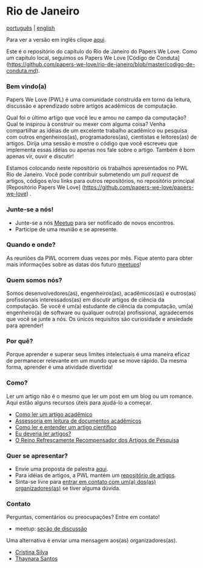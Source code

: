# Rio de Janeiro

[português](LEIAME.md) | [english](README.md)

Para ver a versão em inglês clique [aqui](README.md).

Este é o repositório do capítulo do Rio de Janeiro do Papers We Love. Como um capítulo local, seguimos os Papers We Love [Código de Conduta] (https://github.com/papers-we-love/rio-de-janeiro/blob/master/codigo-de-conduta.md).

### Bem vindo(a)

Papers We Love (PWL) é uma comunidade construída em torno da leitura, discussão e aprendizado sobre artigos acadêmicos de computação.

Qual foi o último artigo que você leu e amou no campo da computação? Qual te inspirou à construir ou mexer com alguma coisa? Venha compartilhar as idéias de um excelente trabalho acadêmico ou pesquisa com outros engenheiros(as), programadores(as), cientistas e leitores(as) de artigos. Dirija uma sessão e mostre o código que você escreveu que implementa essas idéias ou apenas nos fale sobre o artigo. Também é bom apenas vir, ouvir e discutir!

Estamos colocando neste repositório os trabalhos apresentados no PWL Rio de Janeiro. Você pode contribuir submetendo um *pull request* de artigos, códigos e/ou links para outros repositórios, no repositório principal [Repositório Papers We Love] (https://github.com/papers-we-love/papers-we-love) .

### Junte-se a nós!

- Junte-se a nós [Meetup](https://www.meetup.com/pt-BR/papers-we-love-rio-de-janeiro) para ser notificado de novos encontros.
- Participe de uma reunião e se apresente.

### Quando e onde?

As reuniões da PWL ocorrem duas vezes por mês. Fique atento para obter mais informações sobre as datas dos futuro [meetups](https://www.meetup.com/pt-BR/papers-we-love-rio-de-janeiro/events/)!

### Quem somos nós?

Somos desenvolvedores(as), engenheiros(as), acadêmicos(as) e outros(as) profissionais interessados(as) ​​em discutir artigos de ciência da computação. Se você é um(a) estudante de ciência da computação, um(a) engenheiro(a) de software ou qualquer outro(a) profissional, agradecemos que você se junte a nós. Os únicos requisitos são curiosidade e ansiedade para aprender!

### Por quê?

Porque aprender e superar seus limites intelectuais é uma maneira eficaz de permanecer relevante em um mundo que se move rápido. Da mesma forma, aprender é uma atividade divertida!

### Como?

Ler um artigo não é o mesmo que ler um post em um blog ou um romance. Aqui estão alguns recursos úteis para ajudá-lo a começar.

* [Como ler um artigo acadêmico](http://organizationsandmarkets.com/2010/08/31/how-to-read-an-academic-article/)
* [Assessoria em leitura de documentos acadêmicos](https://www.cc.gatech.edu/~akmassey/posts/2012-02-15-advice-on-reading-academicpaperspapers.html)
* [Como ler e entender um artigo científico](http://violentmetaphors.com/2013/08/25/how-to-read-and-understand-a-scientific-paper-2/)
* [Eu deveria ler artigos?](Http://michaelrbernste.in/2014/10/21/should-i-readpaperspapers.html)
* [O Reino Refrescamente Recompensador dos Artigos de Pesquisa](https://www.youtube.com/watch?v=8eRx5Wo3xYA)

### Quer se apresentar?

- Envie uma proposta de palestra [aqui](https://www.meetup.com/pt-BR/papers-we-love-rio-de-janeiro/discussions/).
- Para idéias de artigos, a PWL mantém um [repositório de artigos](https://github.com/papers-we-love/papers-we-love).
- Sinta-se livre para [entrar em contato com um(a) dos(as) organizadores(as)](#Contato) se tiver alguma dúvida.

### Contato

Perguntas, comentários ou preocupações? Entre em contato!

- meetup: [seção de discussão](discussão)

Uma alternativa é enviar uma mensagem aos(as) organizadores(as).

- [Cristina Silva](http://contactup.io/crissilvaeng/)
- [Thaynara Santos](http://contactup.io/thaynaracsantos/)
